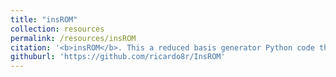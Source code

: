 ```yaml
---
title: "insROM"
collection: resources
permalink: /resources/insROM
citation: '<b>insROM</b>. This a reduced basis generator Python code that goes along nicely with insFEM.'
githuburl: 'https://github.com/ricardo8r/InsROM'
---
```

